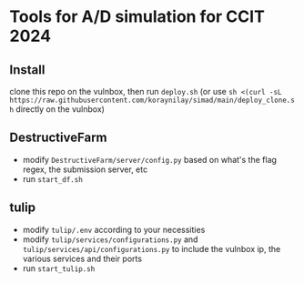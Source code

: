 # Tools for A/D simulation for CCIT 2024
## Install
clone this repo on the vulnbox, then run `deploy.sh`
(or use `sh <(curl -sL https://raw.githubusercontent.com/koraynilay/simad/main/deploy_clone.sh` directly on the vulnbox)

## DestructiveFarm
- modify `DestructiveFarm/server/config.py` based on what's the flag regex, the submission server, etc
- run `start_df.sh`

## tulip
- modify `tulip/.env` according to your necessities
- modify `tulip/services/configurations.py` and `tulip/services/api/configurations.py` to include the vulnbox ip, the various services and their ports
- run `start_tulip.sh`
